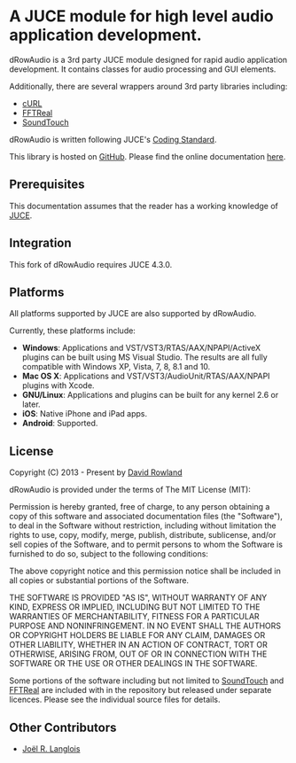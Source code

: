 # A JUCE module for high level audio application development.

dRowAudio is a 3rd party JUCE module designed for rapid audio application development. It contains classes for audio processing and GUI elements.

Additionally, there are several wrappers around 3rd party libraries including:
* [cURL](https://github.com/bagder/curl)
* [FFTReal](http://ldesoras.free.fr/prod.html)
* [SoundTouch](http://www.surina.net/soundtouch/index.html)

dRowAudio is written following JUCE's [Coding Standard](http://www.juce.com/learn/coding-standards).

This library is hosted on [GitHub](https://github.com/m-rest/drowaudio).
Please find the online documentation [here](http://drowaudio.co.uk/docs/).

## Prerequisites

This documentation assumes that the reader has a working knowledge of [JUCE](https://github.com/julianstorer/JUCE).

## Integration

This fork of dRowAudio requires JUCE 4.3.0.


## Platforms

All platforms supported by JUCE are also supported by dRowAudio.

Currently, these platforms include:
* **Windows**: Applications and VST/VST3/RTAS/AAX/NPAPI/ActiveX plugins can be built 
using MS Visual Studio. The results are all fully compatible with Windows XP, Vista, 7, 8, 8.1 and 10.
* **Mac OS X**: Applications and VST/VST3/AudioUnit/RTAS/AAX/NPAPI plugins with Xcode.
* **GNU/Linux**: Applications and plugins can be built for any kernel 2.6 or later.
* **iOS**: Native iPhone and iPad apps.
* **Android**: Supported.

## License

Copyright (C) 2013 - Present by [David Rowland](mailto:dave@drowaudio.co.uk)

dRowAudio is provided under the terms of The MIT License (MIT):

Permission is hereby granted, free of charge, to any person obtaining a copy of this software and associated documentation files (the "Software"), to deal in the Software without restriction, including without limitation the rights to use, copy, modify, merge, publish, distribute, sublicense, and/or sell copies of the Software, and to permit persons to whom the Software is furnished to do so, subject to the following conditions:

The above copyright notice and this permission notice shall be included in all copies or substantial portions of the Software.

THE SOFTWARE IS PROVIDED "AS IS", WITHOUT WARRANTY OF ANY KIND, EXPRESS OR IMPLIED, INCLUDING BUT NOT LIMITED TO THE WARRANTIES OF MERCHANTABILITY, FITNESS FOR A PARTICULAR PURPOSE AND NONINFRINGEMENT. IN NO EVENT SHALL THE AUTHORS OR COPYRIGHT HOLDERS BE LIABLE FOR ANY CLAIM, DAMAGES OR OTHER LIABILITY, WHETHER IN AN ACTION OF CONTRACT, TORT OR OTHERWISE, ARISING FROM, OUT OF OR IN CONNECTION WITH THE SOFTWARE OR THE USE OR OTHER DEALINGS IN THE SOFTWARE.

Some portions of the software including but not limited to [SoundTouch](http://www.surina.net/soundtouch/index.html) and [FFTReal](http://ldesoras.free.fr/prod.html) are included with in the repository but released under separate licences. Please see the individual source files for details.

## Other Contributors

* [Joël R. Langlois](https://github.com/jrlanglois)
